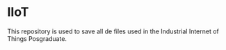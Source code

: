 # IIoT

This repository is used to save all de files used in the Industrial Internet of Things Posgraduate.
